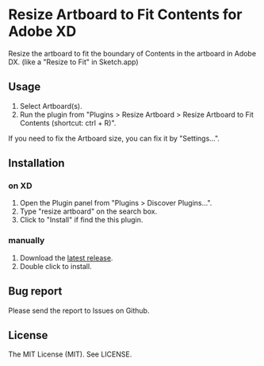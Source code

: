 # Resize Artboard to Fit Contents for Adobe XD

Resize the artboard to fit the boundary of Contents in the artboard in Adobe DX. (like a "Resize to Fit" in Sketch.app)

## Usage

1. Select Artboard(s).
1. Run the plugin from "Plugins > Resize Artboard > Resize Artboard to Fit Contents (shortcut: ctrl + R)".

If you need to fix the Artboard size, you can fix it by "Settings...". 

## Installation

### on XD
1. Open the Plugin panel from "Plugins > Discover Plugins...".
2. Type "resize artboard" on the search box.
3. Click to "Install" if find the this plugin.

### manually

1. Download the [latest release](https://github.com/littlebusters/Resize-Artboard-to-Fit-Contents/releases/latest).
2. Double click to install.

## Bug report

Please send the report to Issues on Github.

## License

The MIT License (MIT). See LICENSE.